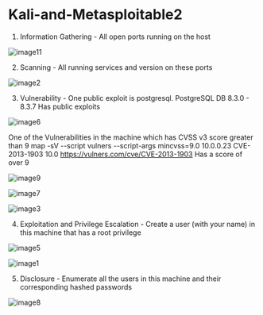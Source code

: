 # Kali-and-Metasploitable2

1. Information Gathering - All open ports running on the host

![image11](https://github.com/user-attachments/assets/be785558-69d3-4774-bdbc-50d14b3f5d8a)

2. Scanning - All running services and version on these ports

![image2](https://github.com/user-attachments/assets/e51dac11-73a4-493a-bc01-27ce924439ca)

3. Vulnerability - One public exploit is postgresql.
   PostgreSQL DB 8.3.0 - 8.3.7 Has public exploits
   
![image6](https://github.com/user-attachments/assets/ef0893b4-5a89-48ee-8af6-91660699cb10)

  One of the Vulnerabilities in the machine which has CVSS v3 score greater than 9
  map -sV --script vulners --script-args mincvss=9.0 10.0.0.23
  CVE-2013-1903    10.0    https://vulners.com/cve/CVE-2013-1903 Has a score of over 9 

![image9](https://github.com/user-attachments/assets/a938d76a-a431-45f9-b5dd-dff534b1eb52)

![image7](https://github.com/user-attachments/assets/78d70981-9066-4bba-97a7-59774ca54968)

![image3](https://github.com/user-attachments/assets/16b64fd9-cc56-4e67-8e6a-924a382da1e3)

4. Exploitation and Privilege Escalation - Create a user (with your name) in this machine that has a root privilege

![image5](https://github.com/user-attachments/assets/df67ee74-39de-4a91-a40b-43f7de6d9e34)

![image1](https://github.com/user-attachments/assets/3c650ba1-e2e0-422b-a0a6-f0f6346c9959)

5. Disclosure - Enumerate all the users in this machine and their corresponding hashed passwords

![image8](https://github.com/user-attachments/assets/7eb1b358-9f8d-4d82-b78e-fcf6ae066498)

